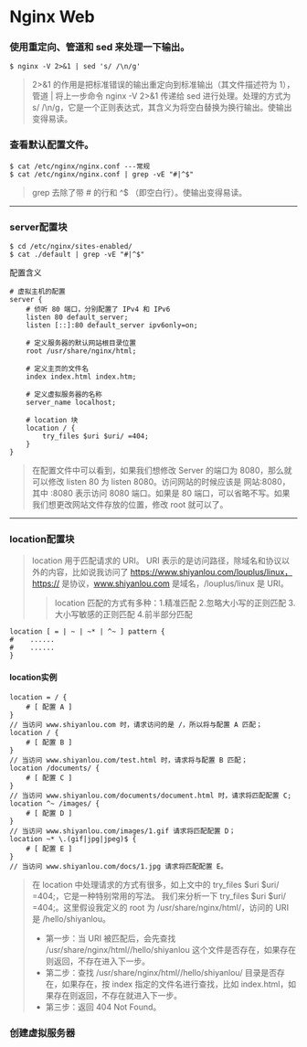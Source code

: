 # Nginx Web
### 使用重定向、管道和 sed 来处理一下输出。
    $ nginx -V 2>&1 | sed 's/ /\n/g'
> 2>&1 的作用是把标准错误的输出重定向到标准输出（其文件描述符为 1），管道 | 将上一步命令 nginx -V 2>&1 传递给 sed 进行处理。处理的方式为 s/ /\n/g，它是一个正则表达式，其含义为将空白替换为换行输出。使输出变得易读。
### 查看默认配置文件。
    $ cat /etc/nginx/nginx.conf ---常规
    $ cat /etc/nginx/nginx.conf | grep -vE "#|^$"
> grep 去除了带 # 的行和 ^$ （即空白行）。使输出变得易读。
***
### server配置块
    $ cd /etc/nginx/sites-enabled/
    $ cat ./default | grep -vE "#|^$"
配置含义

    # 虚拟主机的配置
    server {
        # 侦听 80 端口，分别配置了 IPv4 和 IPv6
        listen 80 default_server;
        listen [::]:80 default_server ipv6only=on;

        # 定义服务器的默认网站根目录位置
        root /usr/share/nginx/html;

        # 定义主页的文件名
        index index.html index.htm;

        # 定义虚拟服务器的名称
        server_name localhost;

        # location 块
        location / {
            try_files $uri $uri/ =404;
        }
    }
> 在配置文件中可以看到，如果我们想修改 Server 的端口为 8080，那么就可以修改 listen 80 为 listen 8080。访问网站的时候应该是 网站:8080，其中 :8080 表示访问 8080 端口。如果是 80 端口，可以省略不写。如果我们想更改网站文件存放的位置，修改 root 就可以了。
***
### location配置块
> location 用于匹配请求的 URI。
URI 表示的是访问路径，除域名和协议以外的内容，比如说我访问了 https://www.shiyanlou.com/louplus/linux，https:// 是协议，www.shiyanlou.com 是域名，/louplus/linux 是 URI。
>> location 匹配的方式有多种：1.精准匹配
2.忽略大小写的正则匹配
3.大小写敏感的正则匹配
4.前半部分匹配

    location [ = | ~ | ~* | ^~ ] pattern {
    #    ......
    #    ......
    }
#### location实例
    location = / {
        # [ 配置 A ]
    }   
    // 当访问 www.shiyanlou.com 时，请求访问的是 /，所以将与配置 A 匹配；
    location / {
        # [ 配置 B ]
    }
    // 当访问 www.shiyanlou.com/test.html 时，请求将与配置 B 匹配；
    location /documents/ {
        # [ 配置 C ]
    }
    // 当访问 www.shiyanlou.com/documents/document.html 时，请求将匹配配置 C;
    location ^~ /images/ {
        # [ 配置 D ]
    }
    // 当访问 www.shiyanlou.com/images/1.gif 请求将匹配配置 D；
    location ~* \.(gif|jpg|jpeg)$ {
        # [ 配置 E ]
    }
    // 当访问 www.shiyanlou.com/docs/1.jpg 请求将匹配配置 E。
> 在 location 中处理请求的方式有很多，如上文中的 try_files $uri $uri/ =404;，它是一种特别常用的写法。
我们来分析一下 try_files $uri $uri/ =404;。这里假设我定义的 root 为 /usr/share/nginx/html/，访问的 URI 是 /hello/shiyanlou。
> - 第一步：当 URI 被匹配后，会先查找 /usr/share/nginx/html//hello/shiyanlou 这个文件是否存在，如果存在则返回，不存在进入下一步。
> - 第二步：查找 /usr/share/nginx/html//hello/shiyanlou/ 目录是否存在，如果存在，按 index 指定的文件名进行查找，比如 index.html，如果存在则返回，不存在就进入下一步。
> - 第三步：返回 404 Not Found。
### 创建虚拟服务器

